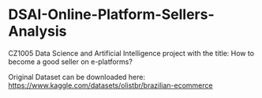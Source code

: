 # DSAI-Online-Platform-Sellers-Analysis
CZ1005 Data Science and Artificial Intelligence project with the title: How to become a good seller on e-platforms?

Original Dataset can be downloaded here:
https://www.kaggle.com/datasets/olistbr/brazilian-ecommerce